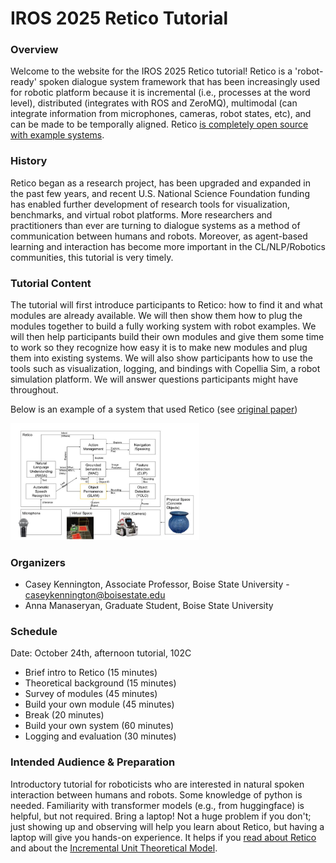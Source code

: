 # IROS 2025 Retico Tutorial

### Overview

Welcome to the website for the IROS 2025 Retico tutorial! Retico is a 'robot-ready' spoken dialogue system framework that has been increasingly used for robotic platform because it is incremental (i.e., processes at the word level), distributed (integrates with ROS and ZeroMQ), multimodal (can integrate information from microphones, cameras, robot states, etc), and can be made to be temporally aligned. Retico [is completely open source with example systems](https://github.com/retico-team?view_as=public). 

### History
Retico began as a research project, has been upgraded and expanded in the past few years, and recent U.S. National Science Foundation funding has enabled further development of research tools for visualization, benchmarks, and virtual robot platforms. More researchers and practitioners than ever are turning to dialogue systems as a method of communication between humans and robots. Moreover, as agent-based learning and interaction has become more important in the CL/NLP/Robotics communities, this tutorial is very timely.  

### Tutorial Content

The tutorial will first introduce participants to Retico: how to find it and what modules are already available. We will then show them how to plug the modules together to build a fully working system with robot examples. We will then help participants build their own modules and give them some time to work so they recognize how easy it is to make new modules and plug them into existing systems. We will also show participants how to use the tools such as visualization, logging, and bindings with Copellia Sim, a robot simulation platform. We will answer questions participants might have throughout. 

Below is an example of a system that used Retico (see [original paper](https://aclanthology.org/2022.sigdial-1.14/))

<img src="retico-example.png" width=60% height=60%>

### Organizers

- Casey Kennington, Associate Professor, Boise State University - caseykennington@boisestate.edu 
- Anna Manaseryan, Graduate Student, Boise State University

### Schedule

Date: October 24th, afternoon tutorial, 102C

- Brief intro to Retico (15 minutes)
- Theoretical background (15 minutes)
- Survey of modules (45 minutes)
- Build your own module (45 minutes)
- Break (20 minutes)
- Build your own system (60 minutes)
- Logging and evaluation (30 minutes)

### Intended Audience & Preparation

Introductory tutorial for roboticists who are interested in natural spoken interaction between humans and robots. Some knowledge of python is needed. Familiarity with transformer models (e.g., from huggingface) is helpful, but not required. Bring a laptop! Not a huge problem if you don't; just showing up and observing will help you learn about Retico, but having a laptop will give you hands-on experience. It helps if you [read about Retico](https://github.com/retico-team?view_as=public) and about the [Incremental Unit Theoretical Model](https://journals.uic.edu/ojs/index.php/dad/article/view/10712). 

